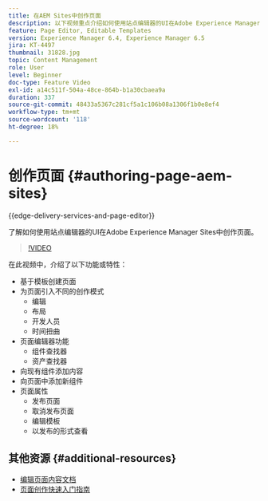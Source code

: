```yaml
---
title: 在AEM Sites中创作页面
description: 以下视频重点介绍如何使用站点编辑器的UI在Adobe Experience Manager Sites中创作新页面
feature: Page Editor, Editable Templates
version: Experience Manager 6.4, Experience Manager 6.5
jira: KT-4497
thumbnail: 31828.jpg
topic: Content Management
role: User
level: Beginner
doc-type: Feature Video
exl-id: a14c511f-504a-48ce-864b-b1a30cbaea9a
duration: 337
source-git-commit: 48433a5367c281cf5a1c106b08a1306f1b0e8ef4
workflow-type: tm+mt
source-wordcount: '118'
ht-degree: 18%

---
```


# 创作页面 {#authoring-page-aem-sites}

{{edge-delivery-services-and-page-editor}}

了解如何使用站点编辑器的UI在Adobe Experience Manager Sites中创作页面。

>[!VIDEO](https://video.tv.adobe.com/v/31828?quality=12&learn=on)

在此视频中，介绍了以下功能或特性：

* 基于模板创建页面
* 为页面引入不同的创作模式
   * 编辑
   * 布局
   * 开发人员
   * 时间扭曲
* 页面编辑器功能
   * 组件查找器
   * 资产查找器
* 向现有组件添加内容
* 向页面中添加新组件
* 页面属性
   * 发布页面
   * 取消发布页面
   * 编辑模板
   * 以发布的形式查看

## 其他资源 {#additional-resources}

* [编辑页面内容文档](https://experienceleague.adobe.com/docs/experience-manager-cloud-service/sites/authoring/fundamentals/editing-content.html?lang=zh-Hans)
* [页面创作快速入门指南](https://experienceleague.adobe.com/docs/experience-manager-cloud-service/sites/authoring/getting-started/quick-start.html?lang=zh-Hans)
